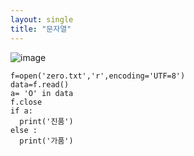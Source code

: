 ```yaml
---
layout: single
title: "문자열"
---
```


![image](https://user-images.githubusercontent.com/80248096/111965315-f0d74000-8b38-11eb-999b-8289cb10a114.png)

~~~
f=open('zero.txt','r',encoding='UTF=8')
data=f.read()
a= 'O' in data 
f.close
if a:
  print('진품')
else : 
  print('가품')
  ~~~
